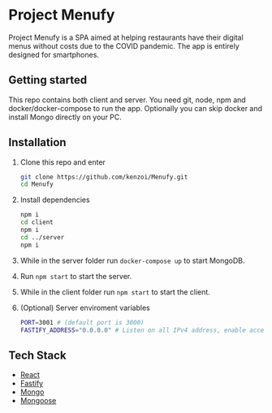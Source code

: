 # Project Menufy

Project Menufy is a SPA aimed at helping restaurants have their digital menus without costs due to the COVID pandemic.
The app is entirely designed for smartphones.

## Getting started

This repo contains both client and server.
You need git, node, npm and docker/docker-compose to run the app.
Optionally you can skip docker and install Mongo directly on your PC.

## Installation

1. Clone this repo and enter

    ```bash
    git clone https://github.com/kenzoi/Menufy.git
    cd Menufy
    ```

2. Install dependencies

    ```bash
    npm i
    cd client
    npm i
    cd ../server
    npm i
    ```

3. While in the server folder run ```docker-compose up``` to start MongoDB.

4. Run ```npm start``` to start the server.

5. While in the client folder run ```npm start``` to start the client.

6. (Optional) Server enviroment variables

    ```bash
    PORT=3001 # (default port is 3000)
    FASTIFY_ADDRESS="0.0.0.0" # Listen on all IPv4 address, enable access from your local network.
    ```

## Tech Stack

* [React](https://reactjs.org/)
* [Fastify](https://www.fastify.io/)
* [Mongo](https://www.mongodb.com/)
* [Mongoose](https://mongoosejs.com/)